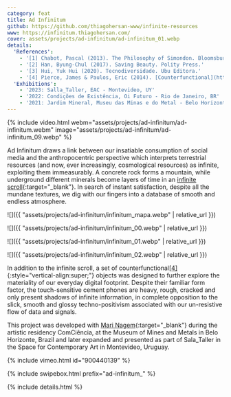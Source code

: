 ```yaml
---
category: feat
title: Ad Infinitum
github: https://github.com/thiagohersan-www/infinite-resources
www: https://infinitum.thiagohersan.com/
cover: assets/projects/ad-infinitum/ad-infinitum_01.webp
details:
  'References':
    - '[1] Chabot, Pascal (2013). The Philosophy of Simondon. Bloomsbury Academic.'
    - '[2] Han, Byung-Chul (2017). Saving Beauty. Polity Press.'
    - '[3] Hui, Yuk Hui (2020). Tecnodiversidade. Ubu Editora.'
    - '[4] Pierce, James & Paulos, Eric (2014). [Counterfunctional](https://www.jamesjpierce.com/projects/project-d){:target="_blank"} things: Exploring possibilities in designing digital limitations. [Proceedings](https://dl.acm.org/doi/abs/10.1145/2598510.2598522){:target="_blank"} of the 2014 Conference on Designing Interactive Systems.'
  'Exhibitions':
    - '2023: Salla_Taller, EAC - Montevideo, UY'
    - '2022: Condições de Existência, Oi Futuro - Rio de Janeiro, BR'
    - '2021: Jardim Mineral, Museu das Minas e do Metal - Belo Horizonte, BR'
---
```

{% include video.html
  webm="assets/projects/ad-infinitum/ad-infinitum.webm"
  image="assets/projects/ad-infinitum/ad-infinitum_09.webp"
%}

Ad Infinitum draws a link between our insatiable consumption of social media and the anthropocentric perspective which interprets terrestrial resources (and now, ever increasingly, cosmological resources) as infinite, exploiting them immeasurably. A concrete rock forms a mountain, while underground different minerals become layers of time in an [infinite scroll](https://infinitum.thiagohersan.com/){:target="_blank"}. In search of instant satisfaction, despite all the mundane textures, we dig with our fingers into a database of smooth and endless atmosphere.

![]({{ "assets/projects/ad-infinitum/infinitum_mapa.webp" | relative_url }})

![]({{ "assets/projects/ad-infinitum/infinitum_00.webp" | relative_url }})

![]({{ "assets/projects/ad-infinitum/infinitum_01.webp" | relative_url }})

![]({{ "assets/projects/ad-infinitum/infinitum_02.webp" | relative_url }})

In addition to the infinite scroll, a set of counterfunctional[[4]](#references){:style="vertical-align:super;"} objects was designed to further explore the materiality of our everyday digital footprint. Despite their familiar form factor, the touch-sensitive cement phones are heavy, rough, cracked and only present shadows of infinite information, in complete opposition to the slick, smooth and glossy techno-positivism associated with our un-resistive flow of data and signals.

This project was developed with [Mari Nagem](https://marinagem.com/){:target="_blank"} during the artistic residency ComCiência, at the Museum of Mines and Metals in Belo Horizonte, Brazil and later expanded and presented as part of Sala_Taller in the Space for Contemporary Art in Montevideo, Uruguay.

{% include vimeo.html id="900440139" %}

{% include swipebox.html prefix="ad-infinitum_" %}

{% include details.html %}
